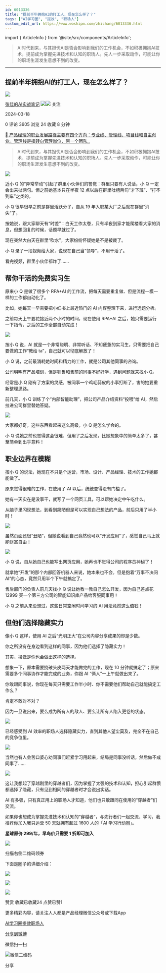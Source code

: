 ```yaml
---
id: 6013336
title: "提前半年拥抱AI的打工人，现在怎么样了？"
tags: ["AI学习圈", "提效", "职场人"]
custom_edit_url: https://www.woshipm.com/zhichang/6013336.html
---
```

import { ArticleInfo } from '@site/src/components/ArticleInfo';

<ArticleInfo
    author="张佳的AI实战笔记"
    authorLink="https://www.woshipm.com/u/117955"
    published="2024-03-18"
    views={3605}
    comments={0}
    collects={24}
/>

> AI时代到来，与其担忧AI是否会影响到我们的工作机会，不如积极拥抱AI技术，提前成为掌握先进技术和认知的职场人。先人一步采取动作，可能让你的职场生涯发生意想不到的改变。

---

## 提前半年拥抱AI的打工人，现在怎么样了？

[![](https://static.woshipm.com/view/woshipm_api_def_20230810123538_9460.png?imageView2/1/w/72/h/72/q/100)](https://www.woshipm.com/u/117955)

[张佳的AI实战笔记](https://www.woshipm.com/u/117955) ![](https://static.woshipm.com/tag/1121_1@2x.png)![](https://static.woshipm.com/tag/1301_1@2x.png) 关注

2024-03-18

0 评论 3605 浏览 24 收藏 8 分钟

[🔗 产品经理的职业发展路径主要有四个方向：专业线、管理线、项目线和自主创业。管理线是指转向管理岗位，带一个团队..](https://ke.qidianla.com/courses/90pm)

> AI时代到来，与其担忧AI是否会影响到我们的工作机会，不如积极拥抱AI技术，提前成为掌握先进技术和认知的职场人。先人一步采取动作，可能让你的职场生涯发生意想不到的改变。

![](https://image.woshipm.com/2023/04/13/2ef60634-d9eb-11ed-bd74-00163e0b5ff3.jpg)

近小 Q 的“异常举动”引起了群里小伙伴们的警觉：群里只要有人说话，小 Q 一定会出来扯两句。但之前她基本只在半夜 12 点以后在群里吐槽两句“才下班”、“打不到车”之类的。

小 Q 很早很早之前是群里活跃分子，自从 19 年入职某大厂之后就在群里“消失”了。

按她说，跟大家聊天有“时差”：白天工作太卷，只有半夜到家才能爬楼看大家的消息，但想回复的时候，话题早就过了。

现在突然大白天在群里“吹水”，大家纷纷怀疑她是不是被裁了。

小 Q 录了一段视频给大家，说现在自己当“领导”，不用干活了。

看完视频，群里小伙伴都炸了……

## 帮你干活的免费实习生

原来小 Q 是做了很多个 RPA+AI 的工作流，把每天需要重复做、但是流程一模一样的工作都自动化了。

比如，她每天一早需要把小红书上最近热门的 AI 内容整理下来，进行选题分析。

之前每天上午要花接近两个小时的时间，现在使用 RPA+AI 之后，她只需要运行一下指令，之后的工作全部自动完成！

![](https://image.woshipm.com/wp-files/2024/03/XlvQGo3M9O86L4FN9k0z.gif)

按小 Q 说，AI 就是一个非常聪明、非常听话、不知疲惫的实习生，只需要把自己要做的工作“教给 ta”，自己就可以彻底解放了！

小 Q 说，之前最消耗她时间和精力的工作，就是公司其他同事的咨询。

公司明明有产品培训，但是销售和售前的同事不好好学，遇到问题就来找小 Q。

经常是小 Q 刚有了方案的灵感，被同事一个鸡毛蒜皮的小事打断了，害的她要重新整理思路。

前几天，小 Q 训练了个“内部智能助理”，把公司产品介绍资料“投喂”给 AI，然后拉进公司群里替她答疑。

![](https://image.woshipm.com/wp-files/2024/03/BNIB9yu3y8cD1SMAmMii.gif)

大家都好奇，这些东西看起来这么高级，小 Q 是怎么学会的。

小 Q 说她之前也觉得这会很难，但用了之后发现，比她想象中的简单太多了，甚至简单到出乎意料！

## 职业边界在模糊

按小 Q 的说法，她现在不只是个运营，市场、设计、产品经理、技术的工作她都能做了。

原来觉得很难的工作，在使用了 AI 以后，统统变得没有门槛了。

她有一天实在是没事干，就写了一个网页工具，可以帮她决定中午吃什么。

从脑子里闪现想法，到看到简陋但是可以实现自己想法的产品，前后只用了半小时！

![](https://image.woshipm.com/wp-files/2024/03/ilIjacxWHeaZAqTZAUJF.gif)

虽然页面还很“丑陋”，但她说看到自己竟然也可以“开发应用”了，感觉自己马上就能财富自由！

![](https://image.woshipm.com/wp-files/2024/03/5YZdXZzhHRiKcBZqCl59.gif)

小 Q 说，自从她自己也能写出网页应用，她再也不觉得公司的程序员神秘了！

就拿她“开发”的那个内部回答机器人来说，她本来也不会，但是抱着“万事不决问 AI”的心态，竟然只用半个下午就搞定了。

售后部门的负责人前几天找小 Q 说让她教一教自己怎么开发，因为自己差点花 12999 买一个第三方公司的智能知识库产品给客服同事用！

小 Q 之前从来没想过，这些日常空闲时间学习的 AI 用法竟然这么值钱！

## 但他们选择隐藏实力

像小 Q 这样，使用 AI 之后“光明正大”在公司内容分享成果的却是少数。

你之所没有在身边看到这样的同事，因为他们选择了隐藏实力！

其实，换做是你也会做出这样的选择。

想象一下，原本需要挠破头皮两天才能做完的工作，现在 10 分钟就搞定了；原来需要多个同事协作才能完成的业务，你跟 AI “俩人”一上午就做出来了。

你敢跟同事说，你现在每天只需要工作半小时、你不需要他们帮助自己就能搞定工作么？

肯定不敢对不对？

因为一旦说出来，要么成为所有人的敌人、要么让所有人陷入更卷的状态。

![](https://image.woshipm.com/wp-files/2024/03/vXvjBfqXCHlcEgXFkzEs.png)

已经感受到 AI 效率的职场人选择隐藏实力，直到其他人望尘莫及，完全不在自己的竞争位里。

![](https://image.woshipm.com/wp-files/2024/03/kx1Q0YkfiLFwgeFPCDY4.png)

当然也有人会苦口婆心劝同事们赶紧学习用起来，结局是同事没听话，然后做不成同事了……

![](https://image.woshipm.com/wp-files/2024/03/1U2Ctw84YwyjG39eLEmG.png)

这让我想起了穿越剧里的穿越者们，因为掌握了太强的技术和认知，担心引起群愤都选择了隐藏，只有见到相同的穿越者时才会说出实话。

AI 有多强，只有真正用上的职场人才知道，他们也只敢跟同在使用的“穿越者”们交流。

如果你也想成为掌握先进技术和认知的“穿越者”，与先行者们一起交流、学习，我推荐你加入我只运营 50 天就拥有超过 1600 人的「AI 学习行动圈」。

**星球原价 299/年，早鸟价只需要 1 折即可加入**

![](https://image.woshipm.com/wp-files/2024/03/81rjTT0F82WDtTW8fJnJ.png)

扫描右侧二维码领券

下面是圈子的详细介绍：

![](https://image.woshipm.com/wp-files/2024/03/RQ4S5L88V4IPKsx3GaaW.jpeg)

![](https://image.woshipm.com/wp-files/2024/03/Yf4oT143GiEc621zVWTs.jpeg)

![](https://image.woshipm.com/wp-files/2024/03/fR38E9izmcxrLX6dNAMv.jpeg)

赞赏 收藏已收藏24 点赞已赞1

更多精彩内容，请关注人人都是产品经理微信公众号或下载App

[AI学习圈](https://www.woshipm.com/tag/ai%e5%ad%a6%e4%b9%a0%e5%9c%88)[提效](https://www.woshipm.com/tag/%e6%8f%90%e6%95%88)[职场人](https://www.woshipm.com/tag/%e8%81%8c%e5%9c%ba%e4%ba%ba)

[分享到微博](https://service.weibo.com/share/share.php?appkey=2775287854&title=提前半年拥抱AI的打工人，现在怎么样了？&url=https://www.woshipm.com/zhichang/6013336.html&pic=https://image.woshipm.com/2023/04/13/2ef60634-d9eb-11ed-bd74-00163e0b5ff3.jpg)

微信扫一扫

![微信二维码](https://api.pwmqr.com/qrcode/create/?url=https://www.woshipm.com/zhichang/6013336.html)

分享